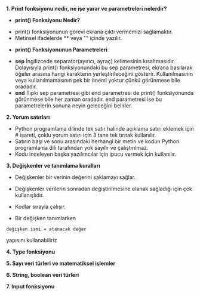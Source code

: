 **1. Print fonksiyonu nedir, ne işe yarar ve parametreleri nelerdir?**

- **print() Fonksiyonu Nedir?**
* print() fonksiyonunun görevi ekrana çıktı vermemizi sağlamaktır.
* Metinsel ifadelerde ** veya "" içinde yazılır.


- **print() Fonksiyonunun Parametreleri**
*  **sep**
İngilizcede separator(ayırıcı, ayraç) kelimesinin kısaltmasıdır. Dolayısıyla print() fonksiyonundaki bu sep parametresi, ekrana basılarak öğeler arasına hangi karakterin yerleştirileceğini gösterir. Kullanılmasının veya kullanılmamasının pek bir önemi yoktur çünkü görünmese bile oradadır.
*  **end**
Tıpkı sep parametresi gibi end parametresi de print() fonksiyonunda görünmese bile her zaman oradadır. end parametresi ise bu parametrelerin sonuna neyin geleceğini belirler.

**2. Yorum satırları**
* Python programlama dilinde tek satır halinde açıklama satırı eklemek için # işareti, çoklu yorum satırı için 3 tane tek tırnak kullanılır.
* Satırın başı ve sonu arasındaki herhangi bir metin ve kodun Python programlama dili tarafından yok sayılır ve çalıştırılmaz.
* Kodu inceleyen başka yazılımcılar için ipucu vermek için kullanılır. 

**3. Değişkenler ve tanımlama kuralları**
* Değişkenler bir verinin değerini saklamayı sağlar.
* Değişkenler verilerin sonradan değiştirilmesine olanak sağladığı için çok kullanışlıdır.
* Kodlar sırayla çalışır.

* Bir değişken tanımlarken
```
değişken ismi = atanacak değer
```
yapısını kullanabiliriz

**4. Type fonksiyonu**

**5. Sayı veri türleri ve matematiksel işlemler**

**6. String, boolean veri türleri**

**7. Input fonksiyonu**